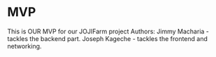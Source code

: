 # MVP
This is OUR MVP for our JOJIFarm project
Authors: Jimmy Macharia - tackles the backend part.
         Joseph Kageche - tackles the frontend and networking.
